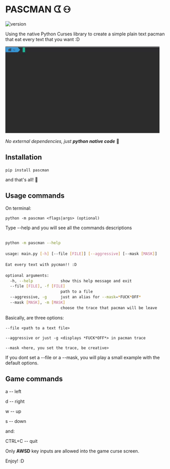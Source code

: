# PASCMAN ᗧ ⚇

![version](https://img.shields.io/badge/pascman-v0.0.2-brightgreen.svg)

Using the native Python Curses library to create a simple plain text pacman that eat every text that you want :D

![pascman-example](https://github.com/Ronald-TR/pascman/blob/master/docs/pascman.gif)

*No external dependencies, just **python native code*** :snake:

## Installation

`pip install pascman`

and that's all! :snake:

## Usage commands
On terminal:

    python -m pascman <flags|args> (optional)

Type --help and you will see all the commands descriptions
```bash

python -m pascman --help                                       

usage: main.py [-h] [--file [FILE]] [--aggressive] [--mask [MASK]]

Eat every text with pycman!! :D

optional arguments:
  -h, --help            show this help message and exit
  --file [FILE], -f [FILE]
                        path to a file
  --aggressive, -g      just an alias for --mask=*FUCK*OFF*
  --mask [MASK], -m [MASK]
                        choose the trace that pacman will be leave
```
Basically, are three options: 

`--file <path to a text file>`

`--aggressive or just -g <displays *FUCK*OFF*> in pacman trace`

`--mask <here, you set the trace, be creative>`

If you dont set a --file or a --mask, you will play a small example with the default options.

## Game commands

a -- left

d -- right

w -- up

s -- down

and:

CTRL+C -- quit

Only **AWSD** key inputs are allowed into the game curse screen.

Enjoy! :D
